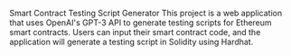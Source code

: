Smart Contract Testing Script Generator
This project is a web application that uses OpenAI's GPT-3 API to generate testing scripts for Ethereum smart contracts. Users can input their smart contract code, and the application will generate a testing script in Solidity using Hardhat.

